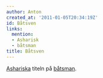 ```yaml
---
author: Anton
created_at: '2011-01-05T20:34:19Z'
id: Båtsven
links:
  mention:
  - Asharisk
  - båtsman
title: Båtsven
---
```


[Ashariska] titeln på [båtsman].

  [Ashariska]: Asharisk
  [båtsman]: båtsman
